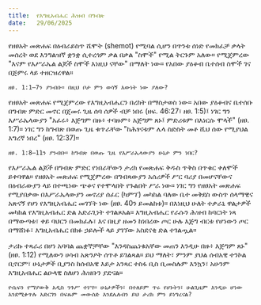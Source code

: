 ```yaml
---
title:  የእግዚአብሔር ሕዝብ በግብጽ
date:   29/06/2025
---
```


የዘፀአት መጽሐፍ በዕብራይስጥ ሼሞት (shemot) የሚባል ሲሆን በጥንቱ ሰነድ የመክፈቻ ቃላት መሰረት ወደ እንግልዝኛ ቋንቋ ሲተረጎም ቃል በቃል "ስሞች" የሚል ትርጉም አለው። የሚጀምረው "እናም የእሥራኤል ልጆች ስሞች እነዚህ ናቸው" በማለት ነው። የአበው ያዕቆብ ቤተሰብ ስሞች ገና በጅምሩ ላይ ተዘርዝረዋል።

`ዘፀ. 1:1–7ን ያንብቡ። በዚህ ቦታ ምን ወሳኝ እውነት ነው ያለው?`

የዘፀአት መጽሐፍ የሚጀምረው የእግዚአብሔርን በረከት በማስታወስ ነው። አበው ያዕቆብና ቤተሰቡ በግብጽ ምድር መኖር በጀመሩ ጊዜ ሰባ ሰዎች ብቻ ነበሩ (ዘፍ. 46:27፣ ዘፀ. 1:5)፤ ነገር ግን እሥራኤላውያን "አፈሩ፥ እጅግም በዙ፥ ተባዙም፥ አጅግም ጸኑ፤ ምድሪቱም በእነርሱ ሞላች" (ዘፀ. 1:7)። ነገር ግን ከግብጽ በወጡ ጊዜ ቁጥራቸው "ከሕፃናቱም ሌላ ስድስት መቶ ሺህ ሰው የሚያህል እግረኛ ነበረ" (ዘፀ. 12:37)።

`ዘፀ. 1:8–11ን ያንብቡ። ከግብጽ በወጡ ጊዜ የእሥራኤላውያን ሁኔታ ምን ነበር?`

የእሥራኤል ልጆች በግብጽ ምድር የነበራቸውን ታሪክ የመጽሐፍ ቅዱስ ጥቅስ በጥቁር ቀለሞች ይቀባዋል። የዘፀአት መጽሐፍ የሚጀምረው በግብጻውያን አሰሪዎች ሥር ባሪያ በመሆናቸውና በዕብራውያን ላይ በተጫነው ጭቆና የተሞላበት የጉልበት ሥራ ነው። ነገር ግን የዘፀአት መጽሐፍ የሚያበቃው በእሥራኤላውያን መኖሪያ ሰፈር (ካምፕ) መካከል ባለው ቤተ መቅደስ ውስጥ ሰላማዊና አጽናኝ የሆነ የእግዚአብሔር መገኘት ነው (ዘፀ. 40ን ይመልከቱ)። በእነዚህ ሁለት ተቃራኒ ዋልታዎች መካከል የእግዚአብሔር ድል አድራጊነት ተገልጾአል። እግዚአብሔር የራሱን ሕዝብ ከባርነት ነጻ በማውጣቱ፣ ቀይ ባህርን በመክፈሉ፣ እና በዚያ ዘመን ከነበረው ጦር ሁሉ እጅግ ብርቱ የሆነውን ጦር በማሸነፉ፣ እግዚአብሔር በክፉ ኃይሎች ላይ ያገኘው አስደናቂ ድል ተገልጧል።

ታሪኩ ተጻራሪ በሆነ አባባል ጨቋኞቻቸው "እንዳስጨነቁአቸው መጠን እንዲሁ በዙ፥ እጅግም ጸኑ" (ዘፀ. 1:12) የሚለውን ሀሳብ አጽንዖት ሰጥቶ ይገልጻል። ይህ ማለት፣ ምንም ያህል ሰብአዊ ተንኮል ቢኖርም፣ ሁኔታዎች ቢያንስ ከሰብአዊ እይታ አንጻር ተስፋ ቢስ ቢመስሉም እንኳን፣ አሁንም እግዚአብሔር ልዑላዊ ስለሆነ ሕዝቡን ያድናል።

`ዮሴፍን የማያውቅ አዲስ ንጉሥ ተነሣ። ሁኔታዎችን፣ በተለይም ጥሩ የሆኑትን፣ ሁልጊዜም እንዲሁ ሆነው እንደሚቀጥሉ አድርገን በፍጹም መውሰድ እንደሌለብን ይህ ታሪክ ምን ይነግረናል?`